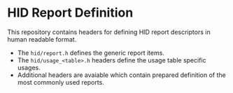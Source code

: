 # HID Report Definition

This repository contains headers for defining HID report descriptors in human readable format.

* The `hid/report.h` defines the generic report items.
* The `hid/usage_<table>.h` headers define the usage table specific usages.
* Additional headers are avaiable which contain prepared definition of the most commonly used reports.
